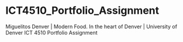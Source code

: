 # ICT4510_Portfolio_Assignment
Miguelitos Denver | Modern Food. In the heart of Denver | University of Denver ICT 4510 Portfolio Assignment
